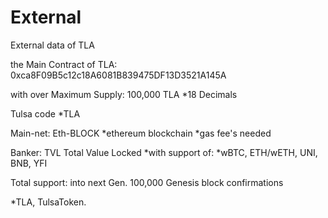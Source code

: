 # External
External data of TLA

the Main Contract of TLA: 0xca8F09B5c12c18A6081B839475DF13D3521A145A

with over Maximum Supply: 100,000 TLA *18 Decimals

Tulsa code *TLA

Main-net: Eth-BLOCK *ethereum blockchain *gas fee's needed

Banker: TVL Total Value Locked *with support of: *wBTC, ETH/wETH, UNI, BNB, YFI

Total support: into next Gen. 100,000 Genesis block confirmations

*TLA, TulsaToken.
